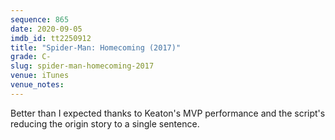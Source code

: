 ```yaml
---
sequence: 865
date: 2020-09-05
imdb_id: tt2250912
title: "Spider-Man: Homecoming (2017)"
grade: C-
slug: spider-man-homecoming-2017
venue: iTunes
venue_notes:
---
```


Better than I expected thanks to Keaton's MVP performance and the script's reducing the origin story to a single sentence.
